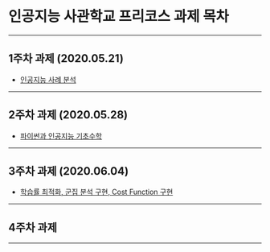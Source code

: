 # 인공지능 사관학교 프리코스 과제 목차
-----

## 1주차 과제 (2020.05.21)
* [인공지능 사례 분석](https://github.com/HD-K/GJAI_PreCourse/blob/master/1%EC%A3%BC%EC%B0%A8_%EA%B3%BC%EC%A0%9C.ipynb)
-----
## 2주차 과제 (2020.05.28)
* [파이썬과 인공지능 기초수학](https://github.com/HD-K/GJAI_PreCourse/blob/master/2%EC%A3%BC%EC%B0%A8%EA%B3%BC%EC%A0%9C.ipynb)
-----
## 3주차 과제 (2020.06.04)
* [학습률 최적화, 군집 분석 구현, Cost Function 구현](https://github.com/HD-K/GJAI_PreCourse/blob/master/3%EC%A3%BC%EC%B0%A8_%EA%B3%BC%EC%A0%9C.ipynb)
-----
## 4주차 과제

-----
